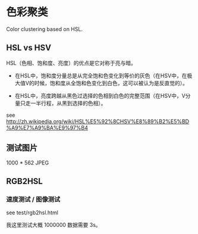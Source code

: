 # 色彩聚类

Color clustering based on HSL.

## HSL vs HSV

HSL（色相、饱和度、亮度）的优点是它对称于亮与暗。

- 在HSL中，饱和度分量总是从完全饱和色变化到等价的灰色（在HSV中，在极大值V的时候，饱和度从全饱和色变化到白色，这可以被认为是反直觉的）。

- 在HSL中，亮度跨越从黑色过选择的色相到白色的完整范围（在HSV中，V分量只走一半行程，从黑到选择的色相）。

see http://zh.wikipedia.org/wiki/HSL%E5%92%8CHSV%E8%89%B2%E5%BD%A9%E7%A9%BA%E9%97%B4

## 测试图片

1000 * 562 JPEG

## RGB2HSL

### 速度测试 / 图像测试

see test/rgb2hsl.html

我这里测试大概 1000000 数据需要 3s。
